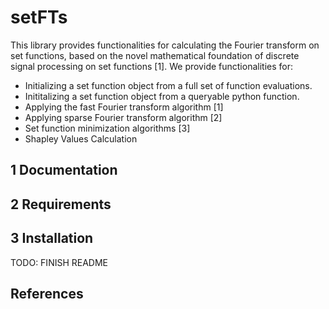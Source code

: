 setFTs
======
This library provides functionalities for calculating the Fourier transform on set functions, 
based on the novel mathematical foundation of discrete signal processing on set functions [1].
We provide functionalities for:
- Initializing a set function object from a full set of function evaluations.
- Inititalizing a set function object from a queryable python function.
- Applying the fast Fourier transform algorithm [1]
- Applying sparse Fourier transform algorithm [2]
- Set function minimization algorithms [3]
- Shapley Values Calculation
## 1 Documentation
## 2 Requirements
## 3 Installation
TODO: FINISH README
## References
